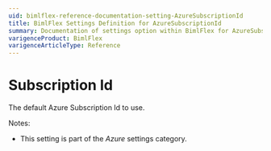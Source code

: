 ```yaml
---
uid: bimlflex-reference-documentation-setting-AzureSubscriptionId
title: BimlFlex Settings Definition for AzureSubscriptionId
summary: Documentation of settings option within BimlFlex for AzureSubscriptionId
varigenceProduct: BimlFlex
varigenceArticleType: Reference
---
```


# Subscription Id

The default Azure Subscription Id to use.

Notes:

* This setting is part of the *Azure* settings category.

